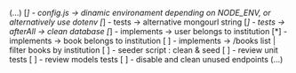 (...)
[*] - config.js -> dinamic environament depending on NODE_ENV, or alternatively use dotenv
[*] - tests -> alternative mongourl string
[*] - tests -> afterAll -> clean database
[*] - implements -> user belongs to institution
[*] - implements -> book belongs to institution
[ ] - implements -> /books list  | filter books by institution
[ ] - seeder script : clean & seed
[ ] - review unit tests
[ ] - review models tests
[ ] - disable and clean unused endpoints
(...)